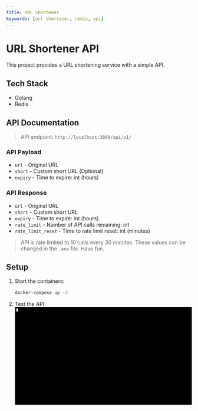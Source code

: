 ```yaml
---
title: URL Shortener
keywords: [url shortener, redis, api]
---
```


# URL Shortener API

This project provides a URL shortening service with a simple API.

## Tech Stack

- Golang
- Redis

## API Documentation

> API endpoint: `http://localhost:3000/api/v1/`

### API Payload

- `url` - Original URL
- `short` - Custom short URL (Optional)
- `expiry` - Time to expire: int (hours)

### API Response

- `url` - Original URL
- `short` - Custom short URL
- `expiry` - Time to expire: int (hours)
- `rate_limit` - Number of API calls remaining: int
- `rate_limit_reset` - Time to rate limit reset: int (minutes)

> API is rate limited to 10 calls every 30 minutes.
> These values can be changed in the `.env` file. Have fun.

## Setup

1. Start the containers:
    ```sh
    docker-compose up -d
    ```

2. Test the API:
   ![test.gif](test.gif)
